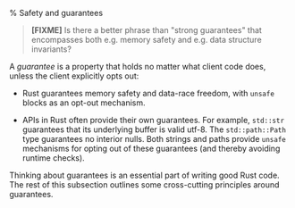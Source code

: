 % Safety and guarantees

> **[FIXME]** Is there a better phrase than "strong guarantees" that encompasses
> both e.g. memory safety and e.g. data structure invariants?

A _guarantee_ is a property that holds no matter what client code does, unless
the client explicitly opts out:

* Rust guarantees memory safety and data-race freedom, with `unsafe`
  blocks as an opt-out mechanism.

* APIs in Rust often provide their own guarantees. For example, `std::str`
guarantees that its underlying buffer is valid utf-8. The `std::path::Path` type
guarantees no interior nulls. Both strings and paths provide `unsafe` mechanisms
for opting out of these guarantees (and thereby avoiding runtime checks).

Thinking about guarantees is an essential part of writing good Rust code.  The
rest of this subsection outlines some cross-cutting principles around
guarantees.
